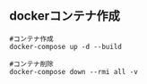 ## dockerコンテナ作成
```
#コンテナ作成
docker-compose up -d --build

#コンテナ削除
docker-compose down --rmi all -v

``` 
